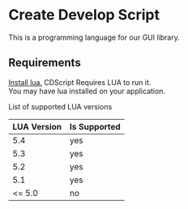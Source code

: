 # Create Develop Script

This is a programming language for our GUI library.

## Requirements

[Install lua.](https://lua.org/) CDScript Requires LUA to run it.  
You may have lua installed on your application.  

List of supported LUA versions  

|LUA Version|Is Supported|
|-----------|------------|
|5.4        |yes         |
|5.3        |yes         |
|5.2        |yes         |
|5.1        |yes         |
|<= 5.0     |no          |
